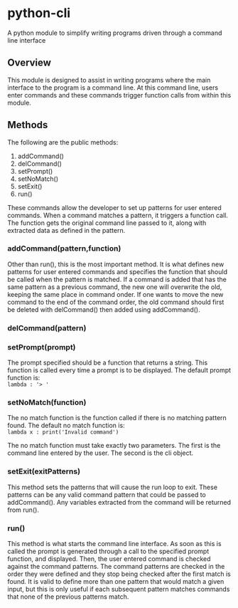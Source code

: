 python-cli
==========

A python module to simplify writing programs driven through a command line 
interface

Overview
--------

This module is designed to assist in writing programs where the main interface 
to the program is a command line. At this command line, users enter commands 
and these commands trigger function calls from within this module. 

Methods
-------

The following are the public methods:  
1. addCommand()  
2. delCommand()  
3. setPrompt()  
4. setNoMatch()  
5. setExit()  
6. run()  

These commands allow the developer to set up patterns for user entered 
commands. When a command matches a pattern, it triggers a function call. The 
function gets the original command line passed to it, along with extracted data 
as defined in the pattern.

### addCommand(pattern,function)

Other than run(), this is the most important method. It is what defines new 
patterns for user entered commands and specifies the function that should be 
called when the pattern is matched. If a command is added that has the same 
pattern as a previous command, the new one will overwrite the old, keeping the 
same place in command onder. If one wants to move the new command to the end of 
the command order, the old command should first be deleted with delCommand() 
then added using addCommand().

### delCommand(pattern)

### setPrompt(prompt)

The prompt specified should be a function that returns a string. This function 
is called every time a prompt is to be displayed. The default prompt function 
is:  
`lambda : '> '`

### setNoMatch(function)

The no match function is the function called if there is no matching pattern 
found. The default no match function is:  
`lambda x : print('Invalid command')`

The no match function must take exactly two parameters. The first is the 
command line entered by the user. The second is the cli object. 

### setExit(exitPatterns)

This method sets the patterns that will cause the run loop to exit. These 
patterns can be any valid command pattern that could be passed to addCommand(). 
Any variables extracted from the command will be returned from run(). 

### run()

This method is what starts the command line interface. As soon as this is 
called the prompt is generated through a call to the specified prompt function, 
and displayed. Then, the user entered command is checked against the command 
patterns. The command patterns are checked in the order they were defined and 
they stop being checked after the first match is found. It is valid to define 
more than one pattern that would match a given input, but this is only useful 
if each subsequent pattern matches commands that none of the previous patterns 
match. 
